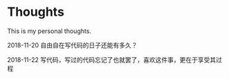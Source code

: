 # Thoughts

This is my personal thoughts.

2018-11-20 自由自在写代码的日子还能有多久？

2018-11-22 写代码，写过的代码忘记了也就罢了，喜欢这件事，更在于享受其过程
